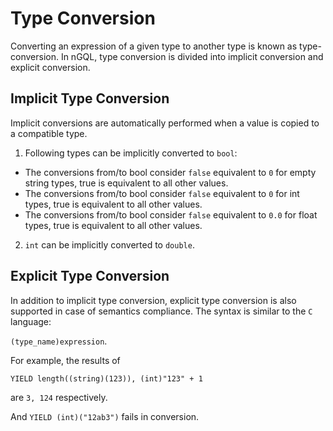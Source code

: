 # Type Conversion

Converting an expression of a given type to another type is known as type-conversion. In nGQL,  type conversion is divided into implicit conversion and explicit conversion.

## Implicit Type Conversion

Implicit conversions are automatically performed when a value is copied to a compatible type.

1. Following types can be implicitly converted to `bool`:

- The conversions from/to bool consider `false` equivalent to `0` for empty string types, true is equivalent to all other values.
- The conversions from/to bool consider `false` equivalent to `0` for int types, true is equivalent to all other values.
- The conversions from/to bool consider `false` equivalent to `0.0` for float types, true is equivalent to all other values.

2. `int` can be implicitly converted to `double`.

## Explicit Type Conversion

In addition to implicit type conversion, explicit type conversion is also supported in case of semantics compliance. The syntax is similar to the `C` language:

`(type_name)expression`.

For example, the results of

`YIELD length((string)(123)), (int)"123" + 1`

are `3, 124` respectively.

And `YIELD (int)("12ab3")` fails in conversion.
